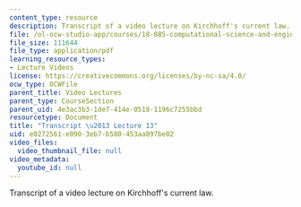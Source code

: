```yaml
---
content_type: resource
description: Transcript of a video lecture on Kirchhoff's current law.
file: /ol-ocw-studio-app/courses/18-085-computational-science-and-engineering-i-fall-2008/e0272561e0903eb7b580453aa097be02_18-085F08-L13.pdf
file_size: 111644
file_type: application/pdf
learning_resource_types:
- Lecture Videos
license: https://creativecommons.org/licenses/by-nc-sa/4.0/
ocw_type: OCWFile
parent_title: Video Lectures
parent_type: CourseSection
parent_uid: 4e3ac3b3-1de7-414e-0518-1196c7255bbd
resourcetype: Document
title: "Transcript \u2013 Lecture 13"
uid: e0272561-e090-3eb7-b580-453aa097be02
video_files:
  video_thumbnail_file: null
video_metadata:
  youtube_id: null
---
```

Transcript of a video lecture on Kirchhoff's current law.
